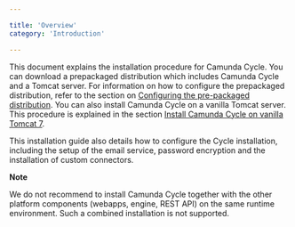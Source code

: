 ```yaml
---

title: 'Overview'
category: 'Introduction'

---
```


This document explains the installation procedure for Camunda Cycle. You can download a prepackaged distribution which includes Camunda Cycle and a Tomcat server. For information on how to configure the prepackaged distribution, refer to the section on [Configuring the pre-packaged distribution](ref:#installation-configuring-the-pre-packaged-distribution). You can also install Camunda Cycle on a vanilla Tomcat server. This procedure is explained in the section [Install Camunda Cycle on vanilla Tomcat 7](ref:#installation-install-camunda-cycle-on-vanilla-tomcat-7).

This installation guide also details how to configure the Cycle installation, including the setup of the email service, password encryption and the installation of custom connectors.

<div class="alert alert-warning">
  <p><strong>Note</strong></p>
  <p>We do not recommend to install Camunda Cycle together with the other platform components (webapps, engine, REST API) on the same runtime environment. Such a combined installation is not supported.</p>
</div>
